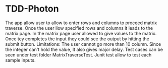# TDD-Photon
The app allow user to allow to enter rows and columns to proceed matrix traverse.
Once the user llow specified rows and columns it leads to the matrix page.
In the matrix page user allowed to give values to the matrix. 
Once tey completes the input they could see the output by hitting the submit button.
Limitations: The user cannot go more than 10 column. Since the integer can't hold the value, It also gives major delay.
Test cases can be seen under test folder MatrixTraverseTest.
Junit test allow to test each sample inputs.

